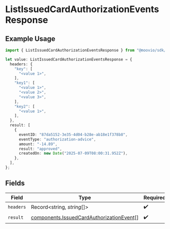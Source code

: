 # ListIssuedCardAuthorizationEventsResponse

## Example Usage

```typescript
import { ListIssuedCardAuthorizationEventsResponse } from "@moovio/sdk/models/operations";

let value: ListIssuedCardAuthorizationEventsResponse = {
  headers: {
    "key": [
      "<value 1>",
    ],
    "key1": [
      "<value 1>",
      "<value 2>",
      "<value 3>",
    ],
    "key2": [
      "<value 1>",
    ],
  },
  result: [
    {
      eventID: "87da5152-3e35-4d04-b28e-ab18e1f378b8",
      eventType: "authorization-advice",
      amount: "-14.89",
      result: "approved",
      createdOn: new Date("2025-07-09T08:00:31.952Z"),
    },
  ],
};
```

## Fields

| Field                                                                                                | Type                                                                                                 | Required                                                                                             | Description                                                                                          |
| ---------------------------------------------------------------------------------------------------- | ---------------------------------------------------------------------------------------------------- | ---------------------------------------------------------------------------------------------------- | ---------------------------------------------------------------------------------------------------- |
| `headers`                                                                                            | Record<string, *string*[]>                                                                           | :heavy_check_mark:                                                                                   | N/A                                                                                                  |
| `result`                                                                                             | [components.IssuedCardAuthorizationEvent](../../models/components/issuedcardauthorizationevent.md)[] | :heavy_check_mark:                                                                                   | N/A                                                                                                  |